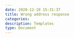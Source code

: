 ```yaml
---
date: 2020-12-10 15:31:37
title: Wrong address response
categories:
description: Templates
type: Document
---
```


